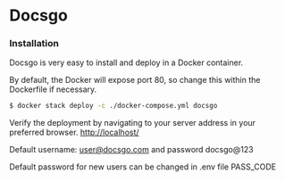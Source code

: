 # Docsgo

### Installation
Docsgo is very easy to install and deploy in a Docker container.

By default, the Docker will expose port 80, so change this within the Dockerfile if necessary. 

```sh
$ docker stack deploy -c ./docker-compose.yml docsgo
```

Verify the deployment by navigating to your server address in your preferred browser.
[http://localhost/](http://localhost)

Default username: user@docsgo.com and password docsgo@123

Default password for new users can be changed in .env file PASS_CODE